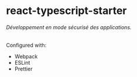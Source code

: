 # react-typescript-starter
###### Développement en mode sécurisé des applications.

Configured with:
- Webpack
- ESLint
- Prettier
